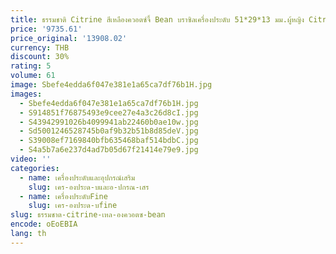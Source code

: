 ```yaml
---
title: ธรรมชาติ Citrine สีเหลืองควอตซ์จี้ Bean บราซิลเครื่องประดับ 51*29*13 มม.ผู้หญิง Citrine สร้อยคอลูกปัด AAAAA
price: '9735.61'
price_original: '13908.02'
currency: THB
discount: 30%
rating: 5
volume: 61
image: Sbefe4edda6f047e381e1a65ca7df76b1H.jpg
images:
  - Sbefe4edda6f047e381e1a65ca7df76b1H.jpg
  - S914851f76875493e9cee27e4a3c26d8cI.jpg
  - S43942991026b4099941ab22460b0ae10w.jpg
  - Sd5001246528745b0af9b32b51b8d85deV.jpg
  - S39008ef7169840bfb635468baf514bdbC.jpg
  - S4a5b7a6e237d4ad7b05d67f21414e79e9.jpg
video: ''
categories:
  - name: เครื่องประดับและอุปกรณ์เสริม
    slug: เคร-องประด-บและอ-ปกรณ-เสร
  - name: เครื่องประดับFine
    slug: เคร-องประด-บfine
slug: ธรรมชาต-citrine-เหล-องควอตซ-bean
encode: oEoEBIA
lang: th
---
```

  